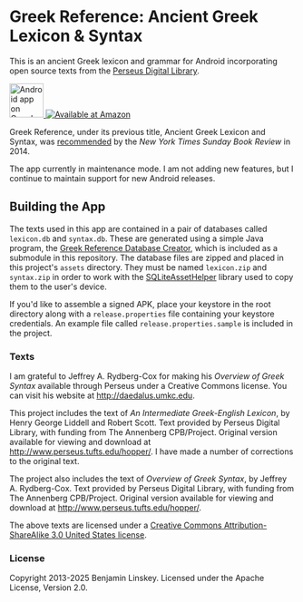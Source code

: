 # Greek Reference: Ancient Greek Lexicon & Syntax

This is an ancient Greek lexicon and grammar for Android incorporating open
source texts from the [Perseus Digital Library][Perseus].

<a href="https://play.google.com/store/apps/details?id=com.benlinskey.greekreference">
  <img alt="Android app on Google Play" src="readme-img/en-play-badge.png" height="60">
</a>
<a href="http://www.amazon.com/gp/product/B00HV37XXG">
  <img alt="Available at Amazon" src="readme-img/amazon-apps-store-us-black-177x60.png">
</a>

Greek Reference, under its previous title, Ancient Greek Lexicon and Syntax,
was [recommended][nytimes] by the *New York Times Sunday Book Review* in 2014.

The app currently in maintenance mode. I am not adding new features, but
I continue to maintain support for new Android releases.

## Building the App

The texts used in this app are contained in a pair of databases called
`lexicon.db` and `syntax.db`. These are generated using a simple Java program,
the [Greek Reference Database Creator][], which is included as a submodule in
this repository. The database files are zipped and placed in this project's
`assets` directory. They must be named `lexicon.zip` and `syntax.zip` in order
to work with the [SQLiteAssetHelper][Android SQLiteAssetHelper] library used to
copy them to the user's device.

If you'd like to assemble a signed APK, place your keystore in the root
directory along with a `release.properties` file containing your keystore
credentials. An example file called `release.properties.sample` is included in
the project.

### Texts

I am grateful to Jeffrey A. Rydberg-Cox for making his *Overview of Greek
Syntax* available through Perseus under a Creative Commons license. You can
visit his website at <http://daedalus.umkc.edu>.

This project includes the text of *An Intermediate Greek-English Lexicon*, by
Henry George Liddell and Robert Scott. Text provided by Perseus Digital
Library, with funding from The Annenberg CPB/Project. Original version
available for viewing and download at <http://www.perseus.tufts.edu/hopper/>.
I have made a number of corrections to the original text.

The project also includes the text of *Overview of Greek Syntax*, by Jeffrey A.
Rydberg-Cox. Text provided by Perseus Digital Library, with funding from The
Annenberg CPB/Project. Original version available for viewing and download at
<http://www.perseus.tufts.edu/hopper/>.

The above texts are licensed under a [Creative Commons Attribution-ShareAlike
3.0 United States license][CC BY-SA 3.0 US].

### License

Copyright 2013-2025 Benjamin Linskey. Licensed under the Apache License,
Version 2.0.

[Greek Reference Database Creator]: https://github.com/blinskey/greek-reference-database-creator
[Apache]: http://www.apache.org/licenses/LICENSE-2.0
[Android SQLiteAssetHelper]: https://github.com/jgilfelt/android-sqlite-asset-helper
[Perseus]: http://www.perseus.tufts.edu
[Google Play]: https://play.google.com/store/apps/details?id=com.benlinskey.greekreference
[Releases page]: https://github.com/blinskey/greek-reference/releases
[Android Action Bar Icon Pack]: http://developer.android.com/design/downloads/index.html
[CC BY-SA 3.0 US]: http://creativecommons.org/licenses/by-sa/3.0/us/
[nytimes]: http://www.nytimes.com/2014/08/24/books/review/gateways-to-the-classical-world.html

